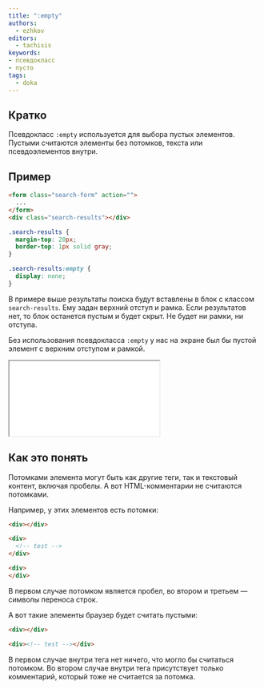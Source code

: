 ```yaml
---
title: ":empty"
authors:
  - ezhkov
editors:
  - tachisis
keywords:
- псевдокласс
- пусто
tags:
  - doka
---
```


## Кратко

Псевдокласс `:empty` используется для выбора пустых элементов. Пустыми считаются элементы без потомков, текста или псевдоэлементов внутри.

## Пример

```html
<form class="search-form" action="">
  ...
</form>
<div class="search-results"></div>
```

```css
.search-results {
  margin-top: 20px;
  border-top: 1px solid gray;
}

.search-results:empty {
  display: none;
}
```

В примере выше результаты поиска будут вставлены в блок с классом `search-results`. Ему задан верхний отступ и рамка. Если результатов нет, то блок останется пустым и будет скрыт. Не будет ни рамки, ни отступа.

Без использования псевдокласса `:empty` у нас на экране был бы пустой элемент с верхним отступом и рамкой.

<iframe title="Название — :empty — Дока" src="demos/ezhkov-poNzKJr/index.html"></iframe>

## Как это понять

Потомками элемента могут быть как другие теги, так и текстовый контент, включая пробелы. А вот HTML-комментарии не считаются потомками.

Например, у этих элементов есть потомки:

```html
<div></div>

<div>
  <!-- test -->
</div>

<div>
</div>
```

В первом случае потомком является пробел, во втором и третьем — символы переноса строк.

А вот такие элементы браузер будет считать пустыми:

```html
<div></div>

<div><!-- test --></div>
```

В первом случае внутри тега нет ничего, что могло бы считаться потомком. Во втором случае внутри тега присутствует только комментарий, который тоже не считается за потомка.
